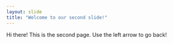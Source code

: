 ```yaml
---
layout: slide
title: "Welcome to our second slide!"
---
```

Hi there! This is the second page.
Use the left arrow to go back!